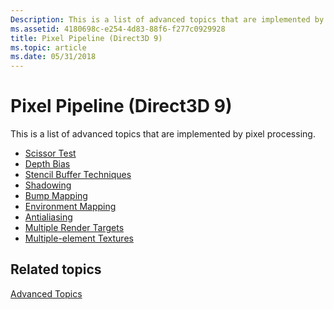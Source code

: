 ```yaml
---
Description: This is a list of advanced topics that are implemented by pixel processing.
ms.assetid: 4180698c-e254-4d83-88f6-f277c0929928
title: Pixel Pipeline (Direct3D 9)
ms.topic: article
ms.date: 05/31/2018
---
```


# Pixel Pipeline (Direct3D 9)

This is a list of advanced topics that are implemented by pixel processing.

-   [Scissor Test](scissor-test.md)
-   [Depth Bias](depth-bias.md)
-   [Stencil Buffer Techniques](stencil-buffer-techniques.md)
-   [Shadowing](shadowing.md)
-   [Bump Mapping](bump-mapping.md)
-   [Environment Mapping](environment-mapping.md)
-   [Antialiasing](antialiasing.md)
-   [Multiple Render Targets](multiple-render-targets.md)
-   [Multiple-element Textures](multiple-element-textures.md)

## Related topics

<dl> <dt>

[Advanced Topics](advanced-topics.md)
</dt> </dl>

 

 



